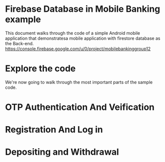 # Firebase Database in Mobile Banking example
This document walks through the code of a simple Android mobile application that demonstratesa mobile application with firestore database as the Back-end.
https://console.firebase.google.com/u/0/project/mobilebankinggroup12

# Explore the code
We're now going to walk through the most important parts of the sample code.

# OTP Authentication And Veification

# Registration And Log in

# Depositing and Withdrawal
